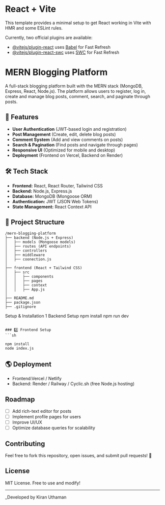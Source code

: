 # React + Vite

This template provides a minimal setup to get React working in Vite with HMR and some ESLint rules.

Currently, two official plugins are available:

- [@vitejs/plugin-react](https://github.com/vitejs/vite-plugin-react/blob/main/packages/plugin-react/README.md) uses [Babel](https://babeljs.io/) for Fast Refresh
- [@vitejs/plugin-react-swc](https://github.com/vitejs/vite-plugin-react-swc) uses [SWC](https://swc.rs/) for Fast Refresh

# MERN Blogging Platform

A full-stack blogging platform built with the MERN stack (MongoDB, Express, React, Node.js). The platform allows users to register, log in, create and manage blog posts, comment, search, and paginate through posts.

## 🚀 Features
- **User Authentication** (JWT-based login and registration)
- **Post Management** (Create, edit, delete blog posts)
- **Comment System** (Add and view comments on posts)
- **Search & Pagination** (Find posts and navigate through pages)
- **Responsive UI** (Optimized for mobile and desktop)
- **Deployment** (Frontend on Vercel, Backend on Render)

## 🛠 Tech Stack
- **Frontend:** React, React Router, Tailwind CSS
- **Backend:** Node.js, Express.js
- **Database:** MongoDB (Mongoose ORM)
- **Authentication:** JWT (JSON Web Tokens)
- **State Management:** React Context API

## 📂 Project Structure
```
/mern-blogging-platform
├── backend (Node.js + Express)
│   ├── models (Mongoose models)
│   ├── routes (API endpoints)
│   ├── controllers 
│   ├── middleware
│   ├── coonection.js
│
├── frontend (React + Tailwind CSS)
│   ├── src
│   │   ├── components 
│   │   ├── pages 
│   │   ├── context 
│   │   ├── App.js 
│
├── README.md
├── package.json
├── .gitignore
```

 Setup & Installation
 1️ Backend Setup
npm install
npm run dev
```

### 2️⃣ Frontend Setup
```sh

npm install
node index.js
```

## 🌎 Deployment
- Frontend:Vercel / Netlify
- Backend: Render / Railway / Cyclic.sh (free Node.js hosting)

##  Roadmap
- [ ] Add rich-text editor for posts
- [ ] Implement profile pages for users
- [ ] Improve UI/UX 
- [ ] Optimize database queries for scalability

##  Contributing
Feel free to fork this repository, open issues, and submit pull requests! 🚀

##  License
MIT License. Free to use and modify!

---
_Developed by Kiran Uthaman


